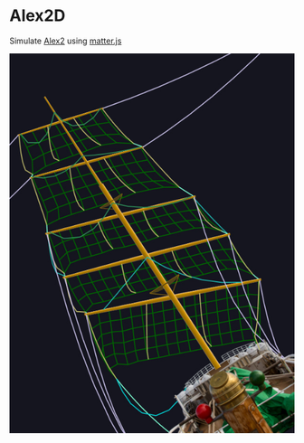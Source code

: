 # Alex2D

Simulate [Alex2](https://alex-2.de/) using [matter.js](https://brm.io/matter-js/)

![Screenshot](/alex2d/screenshots/action.jpg)
